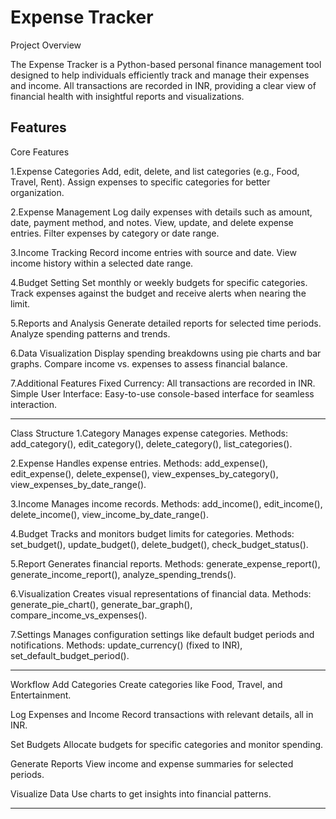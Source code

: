 # Expense Tracker

Project Overview

The Expense Tracker is a Python-based personal finance management tool designed to help individuals efficiently track and manage their expenses and income. All transactions are recorded in INR, providing a clear view of financial health with insightful reports and visualizations.

Features
-------------------------------------------------------------------------------------------------
Core Features

1.Expense Categories
Add, edit, delete, and list categories (e.g., Food, Travel, Rent).
Assign expenses to specific categories for better organization.

2.Expense Management
Log daily expenses with details such as amount, date, payment method, and notes.
View, update, and delete expense entries.
Filter expenses by category or date range.

3.Income Tracking
Record income entries with source and date.
View income history within a selected date range.

4.Budget Setting 
Set monthly or weekly budgets for specific categories.
Track expenses against the budget and receive alerts when nearing the limit.

5.Reports and Analysis
Generate detailed reports for selected time periods.
Analyze spending patterns and trends.

6.Data Visualization
Display spending breakdowns using pie charts and bar graphs.
Compare income vs. expenses to assess financial balance.

7.Additional Features
Fixed Currency: All transactions are recorded in INR.
Simple User Interface: Easy-to-use console-based interface for seamless interaction.

-------------------------------------------------------------------------------------------------

Class Structure
1.Category
Manages expense categories.
Methods: add_category(), edit_category(), delete_category(), list_categories().

2.Expense
Handles expense entries.
Methods: add_expense(), edit_expense(), delete_expense(), view_expenses_by_category(), view_expenses_by_date_range().

3.Income
Manages income records.
Methods: add_income(), edit_income(), delete_income(), view_income_by_date_range().

4.Budget
Tracks and monitors budget limits for categories.
Methods: set_budget(), update_budget(), delete_budget(), check_budget_status().

5.Report
Generates financial reports.
Methods: generate_expense_report(), generate_income_report(), analyze_spending_trends().

6.Visualization
Creates visual representations of financial data.
Methods: generate_pie_chart(), generate_bar_graph(), compare_income_vs_expenses().

7.Settings
Manages configuration settings like default budget periods and notifications.
Methods: update_currency() (fixed to INR), set_default_budget_period().

-------------------------------------------------------------------------------------------------
Workflow
Add Categories
Create categories like Food, Travel, and Entertainment.

Log Expenses and Income
Record transactions with relevant details, all in INR.

Set Budgets
Allocate budgets for specific categories and monitor spending.

Generate Reports
View income and expense summaries for selected periods.

Visualize Data
Use charts to get insights into financial patterns.

-------------------------------------------------------------------------------------------------
